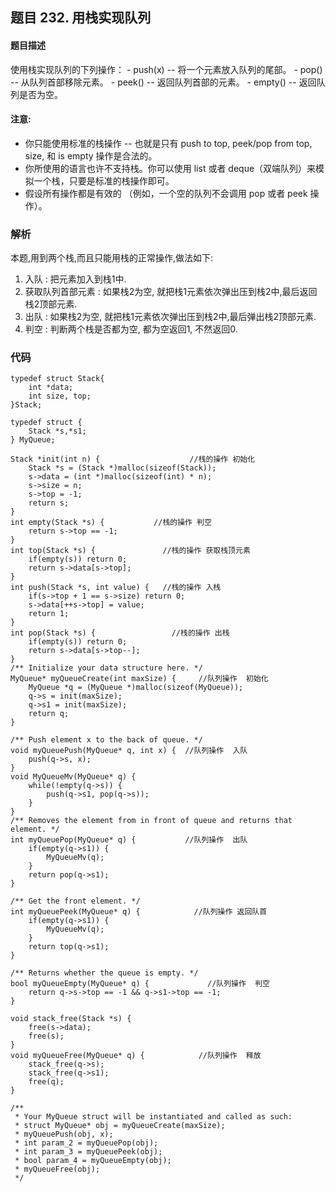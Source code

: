 ## **题目     232. 用栈实现队列**

#### 题目描述
使用栈实现队列的下列操作：
    - push(x) -- 将一个元素放入队列的尾部。
    - pop() -- 从队列首部移除元素。
    - peek() -- 返回队列首部的元素。
    - empty() -- 返回队列是否为空。

#### 注意:
   - 你只能使用标准的栈操作 -- 也就是只有 push to top, peek/pop from top, size, 和 is empty 操作是合法的。
   - 你所使用的语言也许不支持栈。你可以使用 list 或者 deque（双端队列）来模拟一个栈，只要是标准的栈操作即可。
   - 假设所有操作都是有效的 （例如，一个空的队列不会调用 pop 或者 peek 操作）。




### 解析
本题,用到两个栈,而且只能用栈的正常操作,做法如下:
1. 入队 :  把元素加入到栈1中.
2. 获取队列首部元素 : 如果栈2为空, 就把栈1元素依次弹出压到栈2中,最后返回栈2顶部元素.
3. 出队 : 如果栈2为空, 就把栈1元素依次弹出压到栈2中,最后弹出栈2顶部元素.
4. 判空 : 判断两个栈是否都为空, 都为空返回1, 不然返回0.


### 代码 
```
typedef struct Stack{
    int *data;
    int size, top;
}Stack;

typedef struct {
    Stack *s,*s1;
} MyQueue;

Stack *init(int n) {                    //栈的操作 初始化
    Stack *s = (Stack *)malloc(sizeof(Stack));
    s->data = (int *)malloc(sizeof(int) * n);
    s->size = n;
    s->top = -1;
    return s;
}
int empty(Stack *s) {           //栈的操作 判空
    return s->top == -1;
}
int top(Stack *s) {               //栈的操作 获取栈顶元素
    if(empty(s)) return 0;
    return s->data[s->top];
}
int push(Stack *s, int value) {   //栈的操作 入栈
    if(s->top + 1 == s->size) return 0;
    s->data[++s->top] = value;
    return 1;
} 
int pop(Stack *s) {                 //栈的操作 出栈
    if(empty(s)) return 0;
    return s->data[s->top--];
}
/** Initialize your data structure here. */
MyQueue* myQueueCreate(int maxSize) {     //队列操作  初始化 
    MyQueue *q = (MyQueue *)malloc(sizeof(MyQueue));
    q->s = init(maxSize);
    q->s1 = init(maxSize);
    return q;
}

/** Push element x to the back of queue. */
void myQueuePush(MyQueue* q, int x) {  //队列操作  入队
    push(q->s, x);
}
void MyQueueMv(MyQueue* q) {  
    while(!empty(q->s)) {
        push(q->s1, pop(q->s));
    }
}
/** Removes the element from in front of queue and returns that element. */
int myQueuePop(MyQueue* q) {           //队列操作  出队
    if(empty(q->s1)) {
        MyQueueMv(q);
    }
    return pop(q->s1);
}

/** Get the front element. */
int myQueuePeek(MyQueue* q) {            //队列操作 返回队首
    if(empty(q->s1)) {
        MyQueueMv(q);
    }
    return top(q->s1);
}

/** Returns whether the queue is empty. */
bool myQueueEmpty(MyQueue* q) {             //队列操作  判空
    return q->s->top == -1 && q->s1->top == -1;
}

void stack_free(Stack *s) {                 
    free(s->data);
    free(s);
}
void myQueueFree(MyQueue* q) {            //队列操作  释放
    stack_free(q->s);
    stack_free(q->s1);
    free(q);
}

/**
 * Your MyQueue struct will be instantiated and called as such:
 * struct MyQueue* obj = myQueueCreate(maxSize);
 * myQueuePush(obj, x);
 * int param_2 = myQueuePop(obj);
 * int param_3 = myQueuePeek(obj);
 * bool param_4 = myQueueEmpty(obj);
 * myQueueFree(obj);
 */
```



